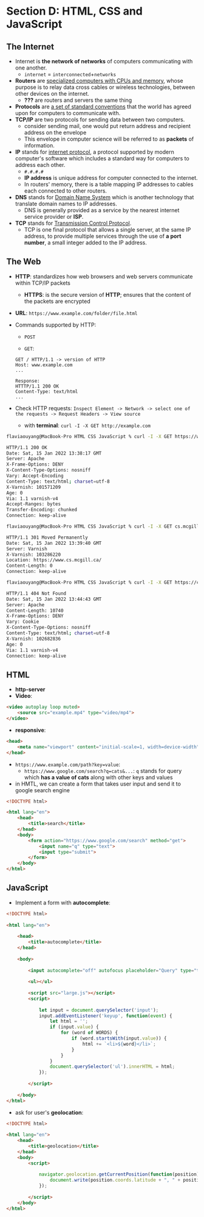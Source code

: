 # Section D: HTML, CSS and JavaScript

## The Internet

- Internet is **the network of networks** of computers communicating with one another.
	- `internet` = `interconnected`+`networks`
- **Routers** are <u>specialized computers with CPUs and memory</u>, whose purpose is to relay data cross cables or wireless technologies, between other devices on the internet.
	- **???** are routers and servers the same thing
- **Protocols** are <u>a set of standard conventions</u> that the world has agreed upon for computers to communicate with.
- **TCP/IP** are two protocols for sending data between two computers.
  - consider sending mail, one would put return address and recipient address on the envelope 
  - This envelope in computer science will be referred to as **packets** of information.
- **IP** stands for <u>internet protocol</u>, a protocol supported by modern computer's software which includes a standard way for computers to address each other.
  - `#.#.#.#`
  - **IP address** is unique address for computer connected to the internet.
  - In routers' memory, there is a table mapping IP addresses to cables each connected to other routers.
- **DNS** stands for <u>Domain Name System</u> which is another technology that translate domain names to IP addresses.
  - DNS is generally provided as a service by the nearest internet service provider or **ISP**.
- **TCP** stands for <u>Transmission Control Protocol</u>. 
  - TCP is one final protocol that allows a single server, at the same IP address, to provide multiple services through the use of **a port number**, a small integer added to the IP address.

## The Web

- **HTTP**: standardizes how web browsers and web servers communicate within TCP/IP packets

	- **HTTPS**: is the secure version of **HTTP**; ensures that the content of the packets are encrypted

- **URL**: `https://www.example.com/folder/file.html`

- Commands supported by HTTP:

	- `POST`

	- `GET`:

	```http
	GET / HTTP/1.1 -> version of HTTP
	Host: www.example.com
	...
	```

	```http
	Response:
	HTTTP/1.1 200 OK
	Content-Type: text/html
	...
	```

- Check HTTP requests: `Inspect Element -> Network -> select one of the requests -> Request Headers -> View source`

	- with **terminal**: `curl -I -X GET http://example.com`

```bash
flaviaouyang@MacBook-Pro HTML CSS JavaScript % curl -I -X GET https://www.cs.mcgill.ca/

HTTP/1.1 200 OK
Date: Sat, 15 Jan 2022 13:38:17 GMT
Server: Apache
X-Frame-Options: DENY
X-Content-Type-Options: nosniff
Vary: Accept-Encoding
Content-Type: text/html; charset=utf-8
X-Varnish: 101571209
Age: 0
Via: 1.1 varnish-v4
Accept-Ranges: bytes
Transfer-Encoding: chunked
Connection: keep-alive
```

```bash
flaviaouyang@MacBook-Pro HTML CSS JavaScript % curl -I -X GET cs.mcgill.ca      

HTTP/1.1 301 Moved Permanently
Date: Sat, 15 Jan 2022 13:39:40 GMT
Server: Varnish
X-Varnish: 103286220
Location: https://www.cs.mcgill.ca/
Content-Length: 0
Connection: keep-alive
```

```bash
flaviaouyang@MacBook-Pro HTML CSS JavaScript % curl -I -X GET https://cs.mcgill.ca/thisfiledoesnotexist/

HTTP/1.1 404 Not Found
Date: Sat, 15 Jan 2022 13:44:43 GMT
Server: Apache
Content-Length: 10740
X-Frame-Options: DENY
Vary: Cookie
X-Content-Type-Options: nosniff
Content-Type: text/html; charset=utf-8
X-Varnish: 102682836
Age: 0
Via: 1.1 varnish-v4
Connection: keep-alive
```

## HTML

- **http-server**
- **Video**:

```html
<video autoplay loop muted>
	<source src="example.mp4" type="video/mp4">
</video>
```

- **responsive**: 

```html
<head>
    <meta name="viewport" content="initial-scale=1, width=device-width">
</head>
```

- `https://www.example.com/path?key=value`:
	- `https://www.google.com/search?q=cats&...`: `q` stands for query which **has a value of cats** along with other keys and values
- in HMTL, we can create a form that takes user input and send it to google search engine

```html
<!DOCTYPE html>

<html lang="en">
    <head>
        <title>search</title>
    </head>
    <body>
        <form action="https://www.google.com/search" method="get">
            <input name="q" type="text">
            <input type="submit">
        </form>
    </body>
</html>
```

## JavaScript

- Implement a form with **autocomplete**:

```html
<!DOCTYPE html>
  
<html lang="en">
  
    <head>
        <title>autocomplete</title>
    </head>
  
    <body>
  
        <input autocomplete="off" autofocus placeholder="Query" type="text">
  
        <ul></ul>
  
        <script src="large.js"></script>
        <script>
      
            let input = document.querySelector('input');
            input.addEventListener('keyup', function(event) {
                let html = '';
                if (input.value) {
                    for (word of WORDS) {
                        if (word.startsWith(input.value)) {
                            html += `<li>${word}</li>`;
                        }
                    }
                }
                document.querySelector('ul').innerHTML = html;
            });
  
        </script>
  
    </body>
</html>
```

- ask for user's **geolocation**:

```html
<!DOCTYPE html>
  
<html lang="en">
    <head>
        <title>geolocation</title>
    </head>
    <body>
        <script>
          
            navigator.geolocation.getCurrentPosition(function(position) {
                document.write(position.coords.latitude + ", " + position.coords.longitude);
            });
  
        </script>
    </body>
</html>
```
